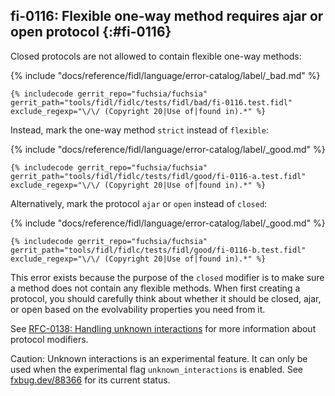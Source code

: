 ## fi-0116: Flexible one-way method requires ajar or open protocol {:#fi-0116}

Closed protocols are not allowed to contain flexible one-way methods:

{% include "docs/reference/fidl/language/error-catalog/label/_bad.md" %}

```fidl
{% includecode gerrit_repo="fuchsia/fuchsia" gerrit_path="tools/fidl/fidlc/tests/fidl/bad/fi-0116.test.fidl" exclude_regexp="\/\/ (Copyright 20|Use of|found in).*" %}
```

Instead, mark the one-way method `strict` instead of `flexible`:

{% include "docs/reference/fidl/language/error-catalog/label/_good.md" %}

```fidl
{% includecode gerrit_repo="fuchsia/fuchsia" gerrit_path="tools/fidl/fidlc/tests/fidl/good/fi-0116-a.test.fidl" exclude_regexp="\/\/ (Copyright 20|Use of|found in).*" %}
```

Alternatively, mark the protocol `ajar` or `open` instead of `closed`:

{% include "docs/reference/fidl/language/error-catalog/label/_good.md" %}

```fidl
{% includecode gerrit_repo="fuchsia/fuchsia" gerrit_path="tools/fidl/fidlc/tests/fidl/good/fi-0116-b.test.fidl" exclude_regexp="\/\/ (Copyright 20|Use of|found in).*" %}
```

This error exists because the purpose of the `closed` modifier is to make sure a
method does not contain any flexible methods. When first creating a protocol,
you should carefully think about whether it should be closed, ajar, or open
based on the evolvability properties you need from it.

See [RFC-0138: Handling unknown
interactions](/contribute/governance/rfcs/0138_handling_unknown_interactions.md)
for more information about protocol modifiers.

<!-- TODO(fxbug.dev/88366): Delete when unknown interactions are fully activated. -->

Caution: Unknown interactions is an experimental feature. It can only be used
when the experimental flag `unknown_interactions` is enabled. See
[fxbug.dev/88366](https://fxbug.dev/88366) for its current status.
